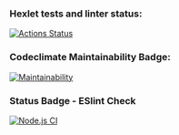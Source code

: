 ### Hexlet tests and linter status:
[![Actions Status](https://github.com/Alla-Zyapaeva/frontend-project-lvl1/workflows/hexlet-check/badge.svg)](https://github.com/Alla-Zyapaeva/frontend-project-lvl1/actions)
### Codeclimate Maintainability Badge:
[![Maintainability](https://api.codeclimate.com/v1/badges/a99a88d28ad37a79dbf6/maintainability)](https://codeclimate.com/github/codeclimate/codeclimate/maintainability)
### Status Badge - ESlint Check
[![Node.js CI](https://github.com/Alla-Zyapaeva/frontend-project-lvl1/actions/workflows/node.js.yml/badge.svg?branch=Node.js-CI-1)](https://github.com/Alla-Zyapaeva/frontend-project-lvl1/actions/workflows/node.js.yml)
